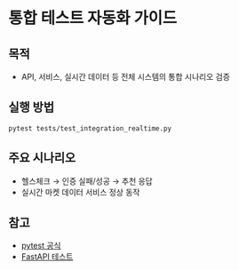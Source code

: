 # 통합 테스트 자동화 가이드

## 목적
- API, 서비스, 실시간 데이터 등 전체 시스템의 통합 시나리오 검증

## 실행 방법
```
pytest tests/test_integration_realtime.py
```

## 주요 시나리오
- 헬스체크 → 인증 실패/성공 → 추천 응답
- 실시간 마켓 데이터 서비스 정상 동작

## 참고
- [pytest 공식](https://docs.pytest.org/)
- [FastAPI 테스트](https://fastapi.tiangolo.com/ko/tutorial/testing/)
